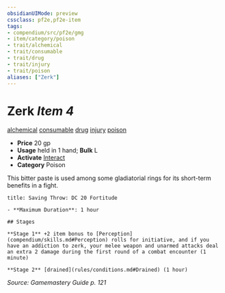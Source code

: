 ```yaml
---
obsidianUIMode: preview
cssclass: pf2e,pf2e-item
tags:
- compendium/src/pf2e/gmg
- item/category/poison
- trait/alchemical
- trait/consumable
- trait/drug
- trait/injury
- trait/poison
aliases: ["Zerk"]
---
```

# Zerk *Item 4*  
[alchemical](rules/traits/alchemical.md)  [consumable](rules/traits/consumable.md)  [drug](rules/traits/drug-gmg.md)  [injury](rules/traits/injury.md)  [poison](rules/traits/poison.md)  

- **Price** 20 gp
- **Usage** held in 1 hand; **Bulk** L
- **Activate** [Interact](rules/actions/interact.md)
- **Category** Poison

This bitter paste is used among some gladiatorial rings for its short-term benefits in a fight.

```ad-inline-affliction
title: Saving Throw: DC 20 Fortitude

- **Maximum Duration**: 1 hour

## Stages

**Stage 1** +2 item bonus to [Perception](compendium/skills.md#Perception) rolls for initiative, and if you have an addiction to zerk, your melee weapon and unarmed attacks deal an extra 2 damage during the first round of a combat encounter (1 minute)

**Stage 2** [drained](rules/conditions.md#Drained) (1 hour)
```

*Source: Gamemastery Guide p. 121*